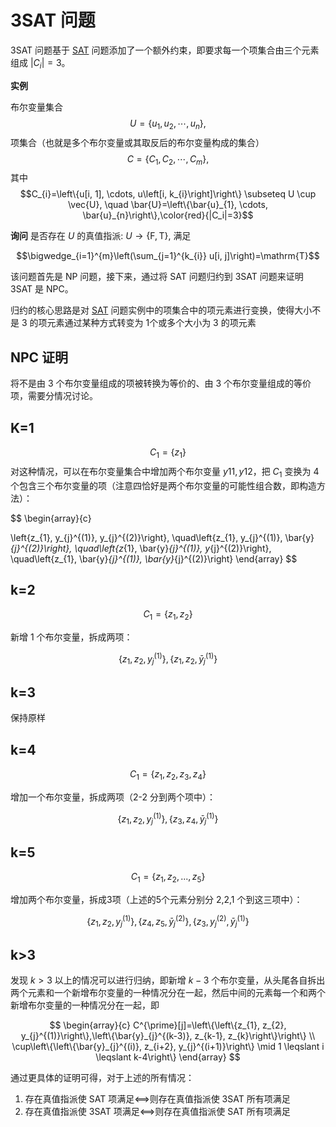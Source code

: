 # 3SAT 问题

3SAT 问题基于 [SAT](sat.html) 问题添加了一个额外约束，即要求每一个项集合由三个元素组成 $|C_i|=3$。

**实例**

布尔变量集合 
$$U=\left\{u_{1}, u_{2}, \cdots, u_{n}\right\},$$ 
项集合（也就是多个布尔变量或其取反后的布尔变量构成的集合）
$$C=\left\{C_{1}, C_{2}, \cdots, C_{m}\right\},$$
其中
$$C_{i}=\left\{u[i, 1], \cdots, u\left[i, k_{i}\right]\right\}
\subseteq U \cup \vec{U}, \quad \bar{U}=\left\{\bar{u}_{1}, \cdots, \bar{u}_{n}\right\},\color{red}{|C_i|=3}$$

**询问** 是否存在 $U$ 的真值指派: 
$U \rightarrow\{\mathrm{F}, \mathrm{T}\},$ 满足 

$$\bigwedge_{i=1}^{m}\left(\sum_{j=1}^{k_{i}} u[i, j]\right)=\mathrm{T}$$

该问题首先是 NP 问题，接下来，通过将 SAT 问题归约到 3SAT 问题来证明 3SAT 是 NPC。

归约的核心思路是对 [SAT](sat.html) 问题实例中的项集合中的项元素进行变换，使得大小不是 3 的项元素通过某种方式转变为 1个或多个大小为 3 的项元素

## NPC 证明

将不是由 3 个布尔变量组成的项被转换为等价的、由 3 个布尔变量组成的等价项，需要分情况讨论。

## K=1
$$ C_1=\{z_1\} $$
对这种情况，可以在布尔变量集合中增加两个布尔变量 ${y11, y12}$，把 $C_1$ 变换为 4 个包含三个布尔变量的项（注意四恰好是两个布尔变量的可能性组合数，即构造方法）：

$$
\begin{array}{c}

\left\{z_{1}, y_{j}^{(1)}, y_{j}^{(2)}\right\}, \quad\left\{z_{1}, y_{j}^{(1)}, \bar{y}_{j}^{(2)}\right\}, \quad\left\{z_{1}, \bar{y}_{j}^{(1)}, y_{j}^{(2)}\right\}, \quad\left\{z_{1}, \bar{y}_{j}^{(1)}, \bar{y}_{j}^{(2)}\right\}
\end{array}
$$

## k=2
$$C_1=\{z_1,z_2\}$$

新增 1 个布尔变量，拆成两项：

$$
\left\{z_{1}, z_{2}, y_{j}^{(1)}\right\},\left\{z_{1}, z_{2}, \bar{y}_{j}^{(1)}\right\}
$$

## k=3
保持原样

## k=4
$$C_1=\{z_1,z_2,z_3,z_4\}$$

增加一个布尔变量，拆成两项（2-2 分到两个项中）：

$$
\left\{z_{1}, z_{2}, y_{j}^{(1)}\right\},\left\{z_{3}, z_{4}, \bar{y}_{j}^{(1)}\right\}
$$

## k=5

$$C_1=\{z_1,z_2,...,z_5\}$$

增加两个布尔变量，拆成3项（上述的5个元素分别分 2,2,1 个到这三项中）：

$$
\left\{z_{1}, z_{2}, y_{j}^{(1)}\right\},\left\{z_{4}, z_{5}, \bar{y}_{j}^{(2)}\right\},\left\{z_{3},y_{j}^{(2)} , \bar{y}_{j}^{(1)}\right\}
$$


## k>3 
发现 $k>3$ 以上的情况可以进行归纳，即新增 $k-3$ 个布尔变量，从头尾各自拆出两个元素和一个新增布尔变量的一种情况分在一起，然后中间的元素每一个和两个新增布尔变量的一种情况分在一起，即

$$
\begin{array}{c}
C^{\prime}[j]=\left\{\left\{z_{1}, z_{2}, y_{j}^{(1)}\right\},\left\{\bar{y}_{j}^{(k-3)}, z_{k-1}, z_{k}\right\}\right\} \\
\cup\left\{\left\{\bar{y}_{j}^{(i)}, z_{i+2}, y_{j}^{(i+1)}\right\} \mid 1 \leqslant i \leqslant k-4\right\}
\end{array}
$$



通过更具体的证明可得，对于上述的所有情况：
1. 存在真值指派使 SAT 项满足<==>则存在真值指派使 3SAT 所有项满足
2. 存在真值指派使 3SAT 项满足<==>则存在真值指派使 SAT 所有项满足

